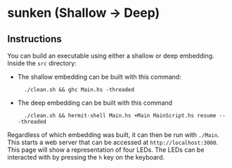 # sunken (Shallow &rarr; Deep)

## Instructions
You can build an executable using either a shallow or deep embedding. Inside the `src` directory:

* The shallow embedding can be built with this command:

        ./clean.sh && ghc Main.hs -threaded

* The deep embedding can be built with this command

        ./clean.sh && hermit-shell Main.hs +Main MainScript.hs resume -- -threaded

Regardless of which embedding was built, it can then be run with `./Main`. This starts a web server that can be accessed at `http://localhost:3000`. This page will show a representation of four LEDs. The LEDs can be interacted with by pressing the `h` key on the keyboard.
